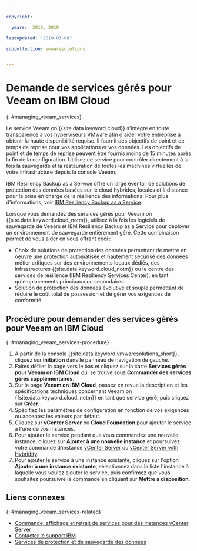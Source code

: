 ```yaml
---

copyright:

  years:  2016, 2019

lastupdated: "2019-03-08"

subcollection: vmwaresolutions


---
```


# Demande de services gérés pour Veeam on IBM Cloud
{: #managing_veeam_services}

Le service Veeam on {{site.data.keyword.cloud}} s'intègre en toute transparence à vos hyperviseurs VMware afin d'aider votre entreprise à obtenir la haute disponibilité requise. Il fournit des objectifs de point et de temps de reprise pour vos applications et vos données. Les objectifs de point et de temps de reprise peuvent être fournis moins de 15 minutes après la fin de la configuration. Utilisez ce service pour contrôler directement à la fois la sauvegarde et la restauration de toutes les machines virtuelles de votre infrastructure depuis la console Veeam.

IBM Resiliency Backup as a Service offre un large éventail de solutions de protection des données basées sur le cloud hybrides, locales et à distance pour la prise en charge de la résilience des informations. Pour plus d'informations, voir [IBM Resiliency Backup as a Service](https://www.ibm.com/us-en/marketplace/managed-backup-services).

Lorsque vous demandez des services gérés pour Veeam on {{site.data.keyword.cloud_notm}}, utilisez à la fois les logiciels de sauvegarde de Veeam et IBM Resiliency Backup as a Service pour déployer un environnement de sauvegarde entièrement géré. Cette combinaison permet de vous aider en vous offrant ceci :
* Choix de solutions de protection des données permettant de mettre en oeuvre une protection automatisée et hautement sécurisé des données métier critiques sur des environnements locaux dédiés, des infrastructures {{site.data.keyword.cloud_notm}} ou le centre des services de résilience (IBM Resiliency Services Center), en tant qu'emplacements principaux ou secondaires.
* Solution de protection des données évolutive et souple permettant de réduire le coût total de possession et de gérer vos exigences de conformité.

## Procédure pour demander des services gérés pour Veeam on IBM Cloud
{: #managing_veeam_services-procedure}

1. A partir de la console {{site.data.keyword.vmwaresolutions_short}}, cliquez sur **Initiation** dans le panneau de navigation de gauche.
2. Faites défiler la page vers le bas et cliquez sur la carte **Services gérés pour Veeam on IBM Cloud** qui se trouve sous **Commander des services gérés supplémentaires**.
3. Sur la page **Veeam on IBM Cloud**, passez en revue la description et les spécifications techniques concernant Veeam on {{site.data.keyword.cloud_notm}} en tant que service géré, puis cliquez sur **Créer**.
4. Spécifiez les paramètres de configuration en fonction de vos exigences ou acceptez les valeurs par défaut.
5. Cliquez sur **vCenter Server** ou **Cloud Foundation** pour ajouter le service à l'une de vos instances.
6. Pour ajouter le service pendant que vous commandez une nouvelle instance, cliquez sur **Ajouter à une nouvelle instance** et poursuivez votre commande d'instance [vCenter Server](/docs/services/vmwaresolutions/vcenter?topic=vmware-solutions-vc_orderinginstance) ou [vCenter Server with Hybridity](/docs/services/vmwaresolutions/vcenter?topic=vmware-solutions-vc_hybrid_orderinginstance).
7. Pour ajouter le service à une instance existante, cliquez sur l'option **Ajouter à une instance existante**, sélectionnez dans la liste l'instance à laquelle vous voulez ajouter le service, puis confirmez que vous souhaitez poursuivre la commande en cliquant sur **Mettre à disposition**.

## Liens connexes
{: #managing_veeam_services-related}

* [Commande, affichage et retrait de services pour des instances vCenter Server](/docs/services/vmwaresolutions/vcenter?topic=vmware-solutions-vc_addingremovingservices)
* [Contacter le support IBM](/docs/services/vmwaresolutions/vmonic?topic=vmware-solutions-trbl_support)
* [Services de protection et de sauvegarde des données](https://www-935.ibm.com/services/business-continuity/backup-and-data-protection-services/)
